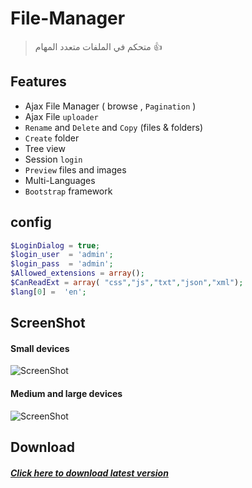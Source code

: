 # File-Manager
> متحكم في الملفات متعدد المهام :+1: 

Features
--------
* Ajax File Manager ( browse , `Pagination` )
* Ajax File `uploader`
* `Rename` and `Delete`  and `Copy` (files & folders)
* `Create` folder
* Tree view
* Session `login`
* `Preview` files and images
* Multi-Languages
* `Bootstrap` framework

config
-----------
```php
$LoginDialog = true;
$login_user  = 'admin';
$login_pass  = 'admin';
$Allowed_extensions = array();
$CanReadExt = array( "css","js","txt","json","xml");
$lang[0] =  'en';
```
ScreenShot
--------
#### **Small devices**

![ScreenShot](https://github.com/onexite/File-Manager/blob/master/images/File%20Manager%20001.png)


#### **Medium and large devices**

![ScreenShot](https://github.com/onexite/File-Manager/blob/master/images/File%20Manager%20002.png)

Download
--------
##### [Click here to download latest version](https://github.com/onexite/File-Manager/archive/master.zip)
